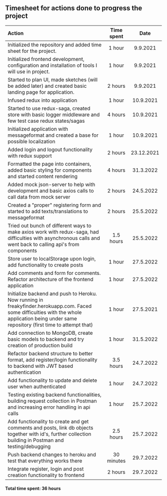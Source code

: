 ## Timesheet for actions done to progress the project

| Action                                                                                                                                                                                        | Time spent |    Date    |
| :-------------------------------------------------------------------------------------------------------------------------------------------------------------------------------------------- | :--------: | :--------: |
| Initialized the repository and added time sheet for the project.                                                                                                                              |   1 hour   |  9.9.2021  |
| Initialized frontend development, configuration and installation of tools I will use in project.                                                                                              |   1 hour   |  9.9.2021  |
| Started to plan UI, made sketches (will be added later) and created basic landing page for application.                                                                                       |  2 hours   |  9.9.2021  |
| Infused redux into application                                                                                                                                                                |   1 hour   | 10.9.2021  |
| Started to use redux-saga, created store with basic logger middleware and few test case redux states/sagas                                                                                    |  4 hours   | 10.9.2021  |
| Initialized application with messageformat and created a base for possible localization                                                                                                       |   1 hour   | 10.9.2021  |
| Added login and logout functionality with redux support                                                                                                                                       |  2 hours   | 23.12.2021 |
| Formatted the page into containers, added basic styling for components and started content rendering                                                                                          |  4 hours   | 31.3.2022  |
| Added mock json-server to help with development and basic axios calls to call data from mock server                                                                                           |  2 hours   | 24.5.2022  |
| Created a "proper" registering form and started to add texts/translations to messageformat                                                                                                    |  2 hours   | 25.5.2022  |
| Tried out bunch of different ways to make axios work with redux-saga, had difficulties with asynchronous calls and went back to calling api's from components                                 | 1.5 hours  | 25.5.2022  |
| Store user to localStorage upon login, add functionality to create posts                                                                                                                      |   1 hour   | 27.5.2022  |
| Add comments and form for comments. Refactor architecture of the frontend application                                                                                                         |   1 hour   | 27.5.2022  |
| Initialize backend and push to Heroku. Now running in freakyfinder.herokuapp.com. Faced some difficulties with the whole application being under same repository (first time to attempt that) |   1 hour   | 27.5.2021  |
| Add connection to MongoDB, create basic models to backend and try creation of production build                                                                                                |   1 hour   | 31.5.2022  |
| Refactor backend structure to better format, add register/login functionality to backend with JWT based authentication                                                                        | 3.5 hours  | 24.7.2022  |
| Add functionality to update and delete user when authenticated                                                                                                                                |   1 hour   | 24.7.2022  |
| Testing existing backend functionalities, building request collection in Postman and increasing error handling in api calls                                                                   |   1 hour   | 25.7.2022  |
| Add functionality to create and get comments and posts, link db objects together with id's, further collection building in Postman and testing/debugging                                      | 2.5 hours  | 25.7.2022  |
| Push backend changes to heroku and test that everything works there                                                                                                                           | 30 minutes | 29.7.2022  |
| Integrate register, login and post creation functionality to frontend                                                                                                                         |  2 hours   | 29.7.2022  |

#### Total time spent: 36 hours
